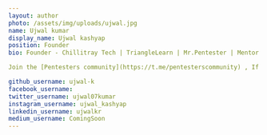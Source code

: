 ```yaml
---
layout: author
photo: /assets/img/uploads/ujwal.jpg
name: Ujwal kumar
display_name: Ujwal kashyap
position: Founder
bio: Founder - Chillitray Tech | TriangleLearn | Mr.Pentester | Mentor - Atal Innovation Mission [NITI Ayog, Govt of India] | Security Researcher & Trainer [Found & Mitigated vulnerabilities in 150+ organizations including fortune 500 & several government(s) assets] & Trained/Mentored more than 200+ professionals in Cyber Sec | Developer | Growth Hacker | Lead- GLUG MVIT | Mozillian | MSP | Public speaker & Motivator | Dreamer

Join the [Pentesters community](https://t.me/pentesterscommunity) , If you're a security enthusiast

github_username: ujwal-k
facebook_username: 
twitter_username: ujwal07kumar
instagram_username: ujwal_kashyap
linkedin_username: ujwalkr
medium_username: ComingSoon
---
```


